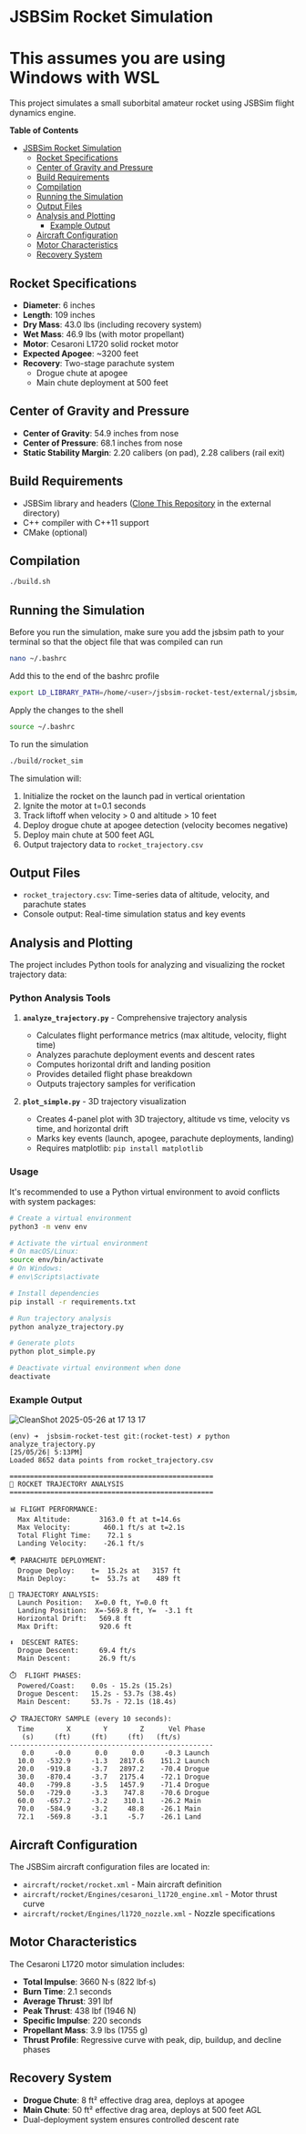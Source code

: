 # JSBSim Rocket Simulation
# This assumes you are using Windows with WSL
This project simulates a small suborbital amateur rocket using JSBSim flight dynamics engine.

<!-- markdown-toc start - Don't edit this section. Run M-x markdown-toc-refresh-toc -->
**Table of Contents**

- [JSBSim Rocket Simulation](#jsbsim-rocket-simulation)
  - [Rocket Specifications](#rocket-specifications)
  - [Center of Gravity and Pressure](#center-of-gravity-and-pressure)
  - [Build Requirements](#build-requirements)
  - [Compilation](#compilation)
  - [Running the Simulation](#running-the-simulation)
  - [Output Files](#output-files)
  - [Analysis and Plotting](#analysis-and-plotting)
    - [Example Output](#example-output)
  - [Aircraft Configuration](#aircraft-configuration)
  - [Motor Characteristics](#motor-characteristics)
  - [Recovery System](#recovery-system)

<!-- markdown-toc end -->

## Rocket Specifications

- **Diameter**: 6 inches
- **Length**: 109 inches  
- **Dry Mass**: 43.0 lbs (including recovery system)
- **Wet Mass**: 46.9 lbs (with motor propellant)
- **Motor**: Cesaroni L1720 solid rocket motor
- **Expected Apogee**: ~3200 feet
- **Recovery**: Two-stage parachute system
  - Drogue chute at apogee
  - Main chute deployment at 500 feet

## Center of Gravity and Pressure

- **Center of Gravity**: 54.9 inches from nose
- **Center of Pressure**: 68.1 inches from nose  
- **Static Stability Margin**: 2.20 calibers (on pad), 2.28 calibers (rail exit)

## Build Requirements

- JSBSim library and headers ([Clone This Repository](https://github.com/jsbsim-team/jsbsim/tree/83e3df2c49c13eae78ab7853848cdd9e02c6c5ac) in the external directory)
- C++ compiler with C++11 support
- CMake (optional)

## Compilation

```bash
./build.sh
```

## Running the Simulation

Before you run the simulation, make sure you add the jsbsim path to your terminal so that the object file that was compiled can run

```bash
nano ~/.bashrc
```

Add this to the end of the bashrc profile
```bash
export LD_LIBRARY_PATH=/home/<user>/jsbsim-rocket-test/external/jsbsim/build/src:$LD_LIBRARY_PATH
```

Apply the changes to the shell
```bash
source ~/.bashrc
```
To run the simulation
```bash
./build/rocket_sim
```

The simulation will:
1. Initialize the rocket on the launch pad in vertical orientation
2. Ignite the motor at t=0.1 seconds
3. Track liftoff when velocity > 0 and altitude > 10 feet
4. Deploy drogue chute at apogee detection (velocity becomes negative)
5. Deploy main chute at 500 feet AGL
6. Output trajectory data to `rocket_trajectory.csv`

## Output Files

- `rocket_trajectory.csv`: Time-series data of altitude, velocity, and parachute states
- Console output: Real-time simulation status and key events

## Analysis and Plotting

The project includes Python tools for analyzing and visualizing the rocket trajectory data:

### Python Analysis Tools

1. **`analyze_trajectory.py`** - Comprehensive trajectory analysis
   - Calculates flight performance metrics (max altitude, velocity, flight time)
   - Analyzes parachute deployment events and descent rates
   - Computes horizontal drift and landing position
   - Provides detailed flight phase breakdown
   - Outputs trajectory samples for verification

2. **`plot_simple.py`** - 3D trajectory visualization
   - Creates 4-panel plot with 3D trajectory, altitude vs time, velocity vs time, and horizontal drift
   - Marks key events (launch, apogee, parachute deployments, landing)
   - Requires matplotlib: `pip install matplotlib`

### Usage

It's recommended to use a Python virtual environment to avoid conflicts with system packages:

```bash
# Create a virtual environment
python3 -m venv env

# Activate the virtual environment
# On macOS/Linux:
source env/bin/activate
# On Windows:
# env\Scripts\activate

# Install dependencies
pip install -r requirements.txt

# Run trajectory analysis
python analyze_trajectory.py

# Generate plots
python plot_simple.py

# Deactivate virtual environment when done
deactivate
```

### Example Output

![CleanShot 2025-05-26 at 17 13 17](https://github.com/user-attachments/assets/fa76638b-1a8d-4b06-a082-6342d4413c31)

```console
(env) ➜  jsbsim-rocket-test git:(rocket-test) ✗ python analyze_trajectory.py                                                                                                                                                                               [25/05/26| 5:13PM]
Loaded 8652 data points from rocket_trajectory.csv

==================================================
🚀 ROCKET TRAJECTORY ANALYSIS
==================================================

📊 FLIGHT PERFORMANCE:
  Max Altitude:       3163.0 ft at t=14.6s
  Max Velocity:        460.1 ft/s at t=2.1s
  Total Flight Time:    72.1 s
  Landing Velocity:    -26.1 ft/s

🪂 PARACHUTE DEPLOYMENT:
  Drogue Deploy:    t=  15.2s at   3157 ft
  Main Deploy:      t=  53.7s at    489 ft

📍 TRAJECTORY ANALYSIS:
  Launch Position:   X=0.0 ft, Y=0.0 ft
  Landing Position:  X=-569.8 ft, Y=  -3.1 ft
  Horizontal Drift:   569.8 ft
  Max Drift:          920.6 ft

⬇️  DESCENT RATES:
  Drogue Descent:     69.4 ft/s
  Main Descent:       26.9 ft/s

⏱️  FLIGHT PHASES:
  Powered/Coast:    0.0s - 15.2s (15.2s)
  Drogue Descent:   15.2s - 53.7s (38.4s)
  Main Descent:     53.7s - 72.1s (18.4s)

📋 TRAJECTORY SAMPLE (every 10 seconds):
  Time        X        Y        Z      Vel Phase
   (s)     (ft)     (ft)     (ft)   (ft/s)
--------------------------------------------------
   0.0     -0.0      0.0      0.0     -0.3 Launch
  10.0   -532.9     -1.3   2817.6    151.2 Launch
  20.0   -919.8     -3.7   2897.2    -70.4 Drogue
  30.0   -870.4     -3.7   2175.4    -72.1 Drogue
  40.0   -799.8     -3.5   1457.9    -71.4 Drogue
  50.0   -729.0     -3.3    747.8    -70.6 Drogue
  60.0   -657.2     -3.2    310.1    -26.2 Main
  70.0   -584.9     -3.2     48.8    -26.1 Main
  72.1   -569.8     -3.1     -5.7    -26.1 Land
```

## Aircraft Configuration

The JSBSim aircraft configuration files are located in:
- `aircraft/rocket/rocket.xml` - Main aircraft definition
- `aircraft/rocket/Engines/cesaroni_l1720_engine.xml` - Motor thrust curve
- `aircraft/rocket/Engines/l1720_nozzle.xml` - Nozzle specifications

## Motor Characteristics

The Cesaroni L1720 motor simulation includes:
- **Total Impulse**: 3660 N⋅s (822 lbf⋅s)
- **Burn Time**: 2.1 seconds  
- **Average Thrust**: 391 lbf
- **Peak Thrust**: 438 lbf (1946 N)
- **Specific Impulse**: 220 seconds
- **Propellant Mass**: 3.9 lbs (1755 g)
- **Thrust Profile**: Regressive curve with peak, dip, buildup, and decline phases

## Recovery System

- **Drogue Chute**: 8 ft² effective drag area, deploys at apogee
- **Main Chute**: 50 ft² effective drag area, deploys at 500 feet AGL
- Dual-deployment system ensures controlled descent rate
